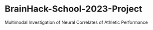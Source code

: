 # BrainHack-School-2023-Project
Multimodal Investigation of Neural Correlates of Athletic Performance
